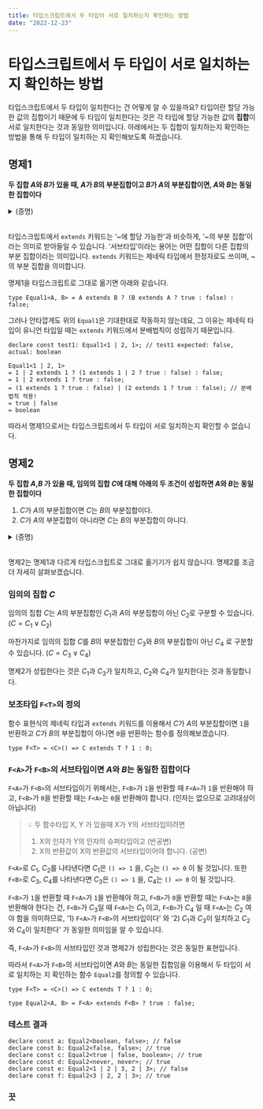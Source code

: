 ```yaml
---
title: 타입스크립트에서 두 타입이 서로 일치하는지 확인하는 방법
date: "2022-12-23"
---
```


# 타입스크립트에서 두 타입이 서로 일치하는지 확인하는 방법

타입스크립트에서 두 타입이 일치한다는 건 어떻게 알 수 있을까요? 타입이란 할당 가능한 값의 집합이기 때문에 두 타입이 일치한다는 것은 각 타입에 할당 가능한 값의 **집합**이 서로 일치한다는 것과 동일한 의미입니다. 아래에서는 두 집합이 일치하는지 확인하는 방법을 통해 두 타입이 일치하는 지 확인해보도록 하겠습니다.

## 명제1

**두 집합 $A$와 $B$가 있을 때, $A$가 $B$의 부분집합이고 $B$가 $A$의 부분집합이면, $A$와 $B$는 동일한 집합이다**

<details>
  <summary> (증명)</summary>

$A$가 $B$의 부분집합이고 $B$가 $A$의 부분집합일 때, $A$와 $B$가 서로 다른 집합이라고 가정해보겠습니다.

그렇다면 $A$에는 속하지만 $B$에는 속하지 않는 원소 $a$가 존재합니다.

그러나 $A$는 $B$의 부분집합이므로 $A$에 속하는 임의의 원소는 모두 $B$에 속하게 되므로, 원소 $a$는 존재할 수 없습니다.

따라서 가정이 잘못되었으므로, $A$가 $B$의 부분집합이고 $B$가 $A$의 부분집합이면, $A$와 $B$는 동일한 집합임을 알 수 있습니다.

</details>

<br />

타입스크립트에서 `extends` 키워드는 ‘~에 할당 가능한'과 비슷하게, ‘~의 부분 집합’이라는 의미로 받아들일 수 있습니다. ‘서브타입’이라는 용어는 어떤 집합이 다른 집합의 부분 집합이라는 의미입니다. `extends` 키워드는 제네릭 타입에서 한정자로도 쓰이며, ~의 부분 집합을 의미합니다.

명제1을 타입스크립트로 그대로 옮기면 아래와 같습니다.<br />

```tsx
type Equal1<A, B> = A extends B ? (B extends A ? true : false) : false;
```

그러나 안타깝게도 위의 `Equal1`은 기대한대로 작동하지 않는데요, 그 이유는 제네릭 타입이 유니언 타입일 때는 `extends` 키워드에서 분배법칙이 성립하기 때문입니다.

```tsx
declare const test1: Equal1<1 | 2, 1>; // test1 expected: false, actual: boolean

Equal1<1 | 2, 1>
= 1 | 2 extends 1 ? (1 extends 1 | 2 ? true : false) : false;
= 1 | 2 extends 1 ? true : false;
= (1 extends 1 ? true : false) | (2 extends 1 ? true : false); // 분배법칙 적용!
= true | false
= boolean
```

따라서 명제1으로서는 타입스크립트에서 두 타입이 서로 일치하는지 확인할 수 없습니다.

## 명제2

**두 집합 $A$,$B$ 가 있을 때, 임의의 집합 $C$에 대해 아래의 두 조건이 성립하면 $A$와 $B$는 동일한 집합이다**

1.  $C$가 $A$의 부분집합이면 $C$는 $B$의 부분집합이다.
2.  $C$가 $A$의 부분집합이 아니라면 $C$는 $B$의 부분집합이 아니다.

<details>
  <summary> (증명)</summary>

임의의 집합 $C$에 대해, $C$가 $A$의 부분집합일 때 $C$가 $B$의 부분집합이며, $C$가 $A$의 부분집합이 아닐 때 $C$가 $B$의 부분집합도 아니라도, $A$와 $B$가 서로 상이한 집합이라고 가정해보겠습니다.

$A$와 $B$가 서로 상이한 집합이라고 한다면, $A$에는 속하지만 $B$에는 속하지 않는 원소가 1개 이상 존재하며, 이러한 원소들을 원소로 하는 집합 D가 존재합니다.

D의 모든 원소들은 $A$에 속하므로 D는 $A$의 부분집합이지만, D의 모든 원소들은 $B$에는 속하지 않으므로 $B$의 부분집합이 아닙니다.

그러나 이는 임의의 집합 $C$에 대해 $C$가 $A$의 부분집합일 때 $C$가 $B$의 부분집합이라는 가정에 어긋나므로, $A$와 $B$는 서로 동일한 집합입니다.

</details>

<br />

명제2는 명제1과 다르게 타입스크립트로 그대로 옮기기가 쉽지 않습니다. 명제2를 조금더 자세히 살펴보겠습니다.

### 임의의 집합 $C$

임의의 집합 $C$는 $A$의 부분집합인 $C_1$과 $A$의 부분집합이 아닌 $C_2$로 구분할 수 있습니다. $(C = C_1  \lor  C_2)$

마찬가지로 임의의 집합 $C$를 $B$의 부분집합인 $C_3$와 $B$의 부분집합이 아닌 $C_4$ 로 구분할 수 있습니다. $(C = C_3 \lor C_4)$

명제2가 성립한다는 것은 $C_1$과 $C_3$가 일치하고, $C_2$와 $C_4$가 일치한다는 것과 동일합니다.

### 보조타입 `F<T>`의 정의

함수 표현식의 제네릭 타입과 `extends` 키워드를 이용해서 $C$가 $A$의 부분집합이면 `1`을 반환하고 $C$가 $B$의 부분집합이 아니면 `0`을 반환하는 함수를 정의해보겠습니다.

```tsx
type F<T> = <C>() => C extends T ? 1 : 0;
```

### `F<A>`가 `F<B>`의 서브타입이면 $A$와 $B$는 동일한 집합이다

`F<A>`가 `F<B>`의 서브타입이기 위해서는, `F<B>`가 `1`을 반환할 때 `F<A>`가 `1`을 반환해야 하고, `F<B>`가 `0`을 반환할 때는 `F<A>`는 `0`을 반환해야 합니다. (인자는 없으므로 고려대상이 아닙니다)

> 💡 두 함수타입 X, Y 가 있을때 X가 Y의 서브타입이려면
>
> 1. X의 인자가 Y의 인자의 슈퍼타입이고 (반공변)
> 2. X의 반환값이 X의 반환값의 서브타입이어야 합니다. (공변)

`F<A>`로 $C_1$, $C_2$를 나타낸다면 $C_1$은 `() => 1` 을, $C_2$는 `() => 0` 이 될 것입니다.
또한 `F<B>`로 $C_3$, $C_4$를 나타낸다면 $C_3$은 `() => 1` 을, $C_4$는 `() => 0` 이 될 것입니다.

`F<B>`가 `1`을 반환할 때 `F<A>`가 `1`을 반환해야 하고, `F<B>`가 `0`을 반환할 때는 `F<A>`는 `0`을 반환해야 한다는 건, `F<B>`가 $C_3$일 때 `F<A>`는 $C_1$ 이고, `F<B>`가 $C_4$ 일 때 `F<A>`는 $C_2$ 여야 함을 의미하므로,
'1) `F<A>`가 `F<B>`의 서브타입이다' 와 '2) $C_1$과 $C_3$이 일치하고 $C_2$와 $C_4$이 일치한다' 가 동일한 의미임을 알 수 있습니다.

즉, `F<A>`가 `F<B>`의 서브타입인 것과 명제2가 성립한다는 것은 동일한 표현입니다.

따라서 `F<A>`가 `F<B>`의 서브타입이면 $A$와 $B$는 동일한 집합임을 이용해서 두 타입이 서로 일치하는 지 확인하는 함수 `Equal2`를 정의할 수 있습니다.

```tsx
type F<T> = <C>() => C extends T ? 1 : 0;

type Equal2<A, B> = F<A> extends F<B> ? true : false;
```

### 테스트 결과

```tsx
declare const a: Equal2<boolean, false>; // false
declare const b: Equal2<false, false>; // true
declare const c: Equal2<true | false, boolean>; // true
declare const d: Equal2<never, never>; // true
declare const e: Equal2<1 | 2 | 3, 2 | 3>; // false
declare const f: Equal2<3 | 2, 2 | 3>; // true
```

### 끗
